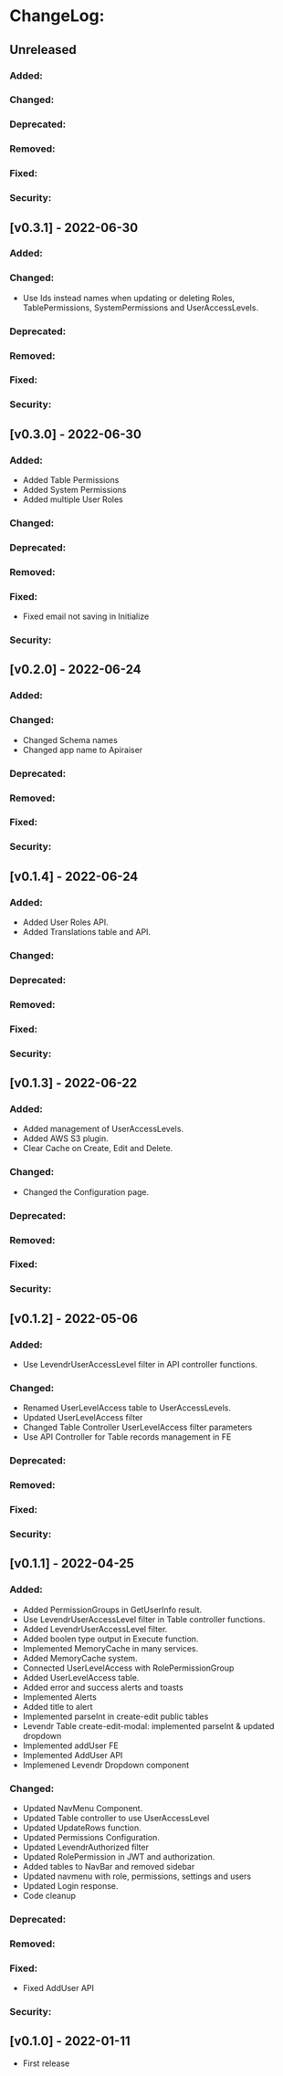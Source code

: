 # ChangeLog:

## Unreleased

### Added:

### Changed:

### Deprecated:

### Removed:

### Fixed:

### Security:

## [v0.3.1] - 2022-06-30

### Added:

### Changed:

- Use Ids instead names when updating or deleting Roles, TablePermissions, SystemPermissions and UserAccessLevels.

### Deprecated:

### Removed:

### Fixed:

### Security:

## [v0.3.0] - 2022-06-30

### Added:

- Added Table Permissions
- Added System Permissions
- Added multiple User Roles

### Changed:

### Deprecated:

### Removed:

### Fixed:

- Fixed email not saving in Initialize

### Security:

## [v0.2.0] - 2022-06-24

### Added:

### Changed:

- Changed Schema names
- Changed app name to Apiraiser

### Deprecated:

### Removed:

### Fixed:

### Security:

## [v0.1.4] - 2022-06-24

### Added:

- Added User Roles API.
- Added Translations table and API.

### Changed:

### Deprecated:

### Removed:

### Fixed:

### Security:

## [v0.1.3] - 2022-06-22

### Added:

- Added management of UserAccessLevels.
- Added AWS S3 plugin.
- Clear Cache on Create, Edit and Delete.

### Changed:

- Changed the Configuration page.

### Deprecated:

### Removed:

### Fixed:

### Security:

## [v0.1.2] - 2022-05-06

### Added:

- Use LevendrUserAccessLevel filter in API controller functions.

### Changed:

- Renamed UserLevelAccess table to UserAccessLevels.
- Updated UserLevelAccess filter
- Changed Table Controller UserLevelAccess filter parameters
- Use API Controller for Table records management in FE

### Deprecated:

### Removed:

### Fixed:

### Security:

## [v0.1.1] - 2022-04-25

### Added:

- Added PermissionGroups in GetUserInfo result.
- Use LevendrUserAccessLevel filter in Table controller functions.
- Added LevendrUserAccessLevel filter.
- Added boolen type output in Execute<T> function.
- Implemented MemoryCache in many services.
- Added MemoryCache system.
- Connected UserLevelAccess with RolePermissionGroup
- Added UserLevelAccess table.
- Added error and success alerts and toasts
- Implemented Alerts
- Added title to alert
- Implemented parseInt in create-edit public tables
- Levendr Table create-edit-modal: implemented parseInt & updated dropdown
- Implemented addUser FE
- Implemented AddUser API
- Implemened Levendr Dropdown component

### Changed:

- Updated NavMenu Component.
- Updated Table controller to use UserAccessLevel
- Updated UpdateRows function.
- Updated Permissions Configuration.
- Updated LevendrAuthorized filter
- Updated RolePermission in JWT and authorization.
- Added tables to NavBar and removed sidebar
- Updated navmenu with role, permissions, settings and users
- Updated Login response.
- Code cleanup

### Deprecated:

### Removed:

### Fixed:

- Fixed AddUser API

### Security:

## [v0.1.0] - 2022-01-11

- First release
